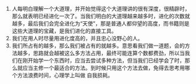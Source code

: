 1. 人每明白理解一个大道理，并开始觉得这个大道理讲的很有深度，很精辟时，那么就表明已经进化一次了。当我们明白的大道理越来越多时，进化的次数就越多，最后我们会完全进化为“天使”，那是普通人都仰望的高度，而书籍则是这些大道理的宝藏，是我们进化的直接工具。
2. 我们在用人时尽量用进化度高的，并且忠心没野心的人。
3. 我们所占有的越多，那么我们被占有的就越多。意思看我们做一道题，会的方法越多，思路就会越被这么多方法占用，最终可能连算个数都费劲，所以当我们在刚开始学一个东西时，应当去尝试多种方法，但当我们已经学会了时，那么就应当主修一个最适合的方法。到时候只用这个方法去做，免得去思考用哪个方法浪费时间，心理学上叫做 自我损耗。